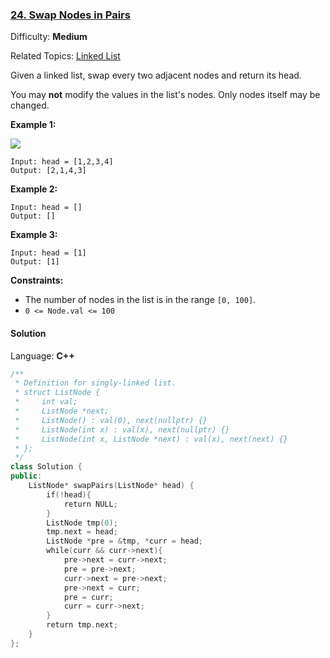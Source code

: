 ### [24\. Swap Nodes in Pairs](https://leetcode.com/problems/swap-nodes-in-pairs/)

Difficulty: **Medium**

Related Topics: [Linked List](https://leetcode.com/tag/linked-list/)

Given a linked list, swap every two adjacent nodes and return its head.

You may **not** modify the values in the list's nodes. Only nodes itself may be changed.

**Example 1:**

![](https://assets.leetcode.com/uploads/2020/10/03/swap_ex1.jpg)

```
Input: head = [1,2,3,4]
Output: [2,1,4,3]
```

**Example 2:**

```
Input: head = []
Output: []
```

**Example 3:**

```
Input: head = [1]
Output: [1]
```

**Constraints:**

- The number of nodes in the list is in the range `[0, 100]`.
- `0 <= Node.val <= 100`

#### Solution

Language: **C++**

```c++
/**
 * Definition for singly-linked list.
 * struct ListNode {
 *     int val;
 *     ListNode *next;
 *     ListNode() : val(0), next(nullptr) {}
 *     ListNode(int x) : val(x), next(nullptr) {}
 *     ListNode(int x, ListNode *next) : val(x), next(next) {}
 * };
 */
class Solution {
public:
    ListNode* swapPairs(ListNode* head) {
        if(!head){
            return NULL;
        }
        ListNode tmp(0);
        tmp.next = head;
        ListNode *pre = &tmp, *curr = head;
        while(curr && curr->next){
            pre->next = curr->next;
            pre = pre->next;
            curr->next = pre->next;
            pre->next = curr;
            pre = curr;
            curr = curr->next;
        }
        return tmp.next;
    }
};
```
